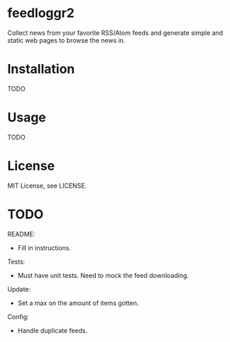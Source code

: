 
feedloggr2
================================================================================

Collect news from your favorite RSS/Atom feeds and generate simple and static
web pages to browse the news in.

Installation
================================================================================

TODO

Usage
================================================================================

TODO

License
================================================================================

MIT License, see LICENSE.

TODO
================================================================================

README:
- Fill in instructions.

Tests:
- Must have unit tests. Need to mock the feed downloading.

Update:
- Set a max on the amount of items gotten.

Config:
- Handle duplicate feeds.
